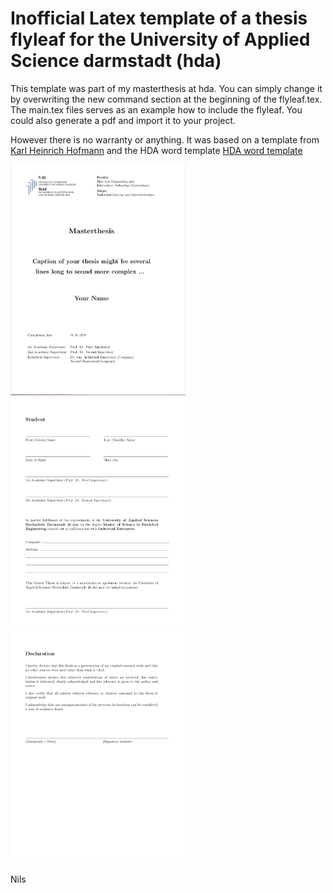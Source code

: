 # Inofficial Latex template of a thesis flyleaf for the University of Applied Science darmstadt (hda)

This template was part of my masterthesis at hda. You can simply change it by overwriting the new command section at the beginning of the flyleaf.tex. The main.tex files serves as an example how to include the flyleaf. You could also generate a pdf and import it to your project. 

However there is no warranty or anything. It was based on a template from [Karl Heinrich Hofmann](https://www.hs-rm.de/de/hochschule/personen/hofmann-karl-heinrich/) and the HDA word template [HDA word template](https://eit.h-da.de/fileadmin/EIT/Dokumente/Elektrotechnik_MSE/Studiengangsbeschreibung/Templates/Masterarbeit/TemplateMasterThesis.doc)

<img src="preview/img1.png" width="280"/> <img src="preview/img2.png" width="280"/> <img src="preview/img3.png" width="280"/> 

Nils